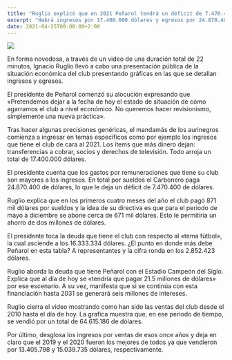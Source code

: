 ```yaml
---
title: "Ruglio explicó que en 2021 Peñarol tendrá un déficit de 7.470.400 de dólares"
excerpt: "Habrá ingresos por 17.400.000 dólares y egresos por 24.870.400 de dólares."
date: 2021-04-25T00:00:00+2:00
---
```



<img src="https://www.republica.com.uy/wp-content/uploads/2021/04/Datos-3.jpg">


En forma novedosa, a través de un video de una duración total de 22 minutos, Ignacio Ruglio llevó a cabo una presentación pública de la situación económica del club presentando gráficas en las que se detallan ingresos y egresos.


El presidente de Peñarol comenzó su alocución expresando que «Pretendemos dejar a la fecha de hoy el estado de situación de cómo agarramos el club a nivel económico. No queremos hacer revisionismo, simplemente una nueva práctica».


Tras hacer algunas precisiones genéricas, el mandamás de los aurinegros comienza a ingresar en temas específicos como por ejemplo los ingresos que tiene el club de cara al 2021. Los ítems que más dinero dejan: transferencias a cobrar, socios y derechos de televisión. Todo arroja un total de 17.400.000 dólares.


El presidente cuenta que los gastos por remuneraciones que tiene su club son mayores a los ingresos. En total por sueldos el Carbonero paga 24.870.400 de dólares, lo que le deja un déficit de 7.470.400 de dólares.


Ruglio explica que en los primeros cuatro meses del año el club pagó 871 mil dólares por sueldos y la idea de su directiva es que para el periodo de mayo a diciembre se abone cerca de 671 mil dólares. Esto le permitiría un ahorro de dos millones de dólares.


El presidente toca la deuda que tiene el club con respecto al «tema fútbol», la cual asciende a los 16.333.334 dólares. ¿El punto en donde más debe Peñarol en esta tabla? A representantes y la cifra ronda en los 2.852.423 dólares.


Ruglio aborda la deuda que tiene Peñarol con el Estadio Campeón del Siglo. Explica que al día de hoy se «tendría que pagar 21.5 millones de dólares» por ese escenario. A su vez, manifesta que si se continúa con esta financiación hasta 2031 se generará seis millones de intereses.


Ruglio cierra el video mostrando como han sido las ventas del club desde el 2010 hasta el día de hoy. La grafica muestra que, en ese periodo de tiempo, se vendió por un total de 64.615.186 de dólares.


Por último, desglosa los ingresos por ventas de esos once años y deja en claro que el 2019 y el 2020 fueron los mejores de todos ya que vendieron por 13.405.798 y 15.039.735 dólares, respectivamente.











